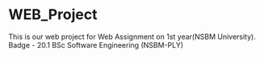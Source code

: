 # WEB_Project

This is our web project for Web Assignment on 1st year(NSBM University).
Badge - 20.1 BSc Software Engineering (NSBM-PLY)